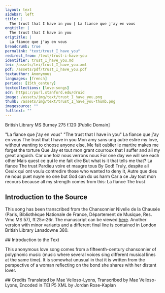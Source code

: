 ```yaml
---
layout: text
sidebar: left
title: |
  The trust that I have in you | La fiance que j'ay en vous
engtitle: |
  The trust that I have in you
origtitle: |
  La fiance que j'ay en vous
breadcrumb: true
permalink: "text/trust_I_have_you"
redirect_from: /text/trust-i-have-you
identifier: trust_I_have_you.md
tei: /assets/tei/trust_I_have_you.xml
pdf: /assets/pdf/trust_I_have_you.pdf
textauthor: Anonymous
languages: [french]
periods: [15th_century]
textcollections: [love-songs]
sdr: https://purl.stanford.edu/druid 
image: /assets/img/text/trust_I_have_you.png
thumb: /assets/img/text/trust_I_have_you-thumb.png
imagesource: ""
fulltext: ""
---
```

 British Library MS Burney 275 f.120 [Public Domain]

 "La fiance que j'ay en vous" "The trust that I have in you" La fiance que j'ay en vous The trust that I have in you Mon amy sans ung autre eslire my love, without wanting to choose anyone else, Me fait oublier le martire makes me forget the torture Que Jay et tout mon grant courroux that I suffer and all my great anguish. Car une foiz nous verrons nous For one day we will see each other Mais quest ce qui le me fait dire  But what is it that tells me that? La fiance The trust Pardieu voire et maugre tous By God! Truly, despite all Ceulx qui ont voulu contredire those who wanted to deny it, Autre que dieu ne nous puet nuyre no one but God can do us harm Car a ce Jay tout mon recours because all my strength comes from this: La fiance The trust
 
## Introduction to the Source 
<p>This song has been transcribed from the Chansonnier Nivelle de la Chausée (Paris, Bibliothèque Nationale de France, Département de Musique, Res. Vmc MS 57), ff.25v-26r. The manuscript can be viewed <a href="https://gallica.bnf.fr/ark:/12148/btv1b55007270r/f50.item">here</a>. Another version with minor variants and a different final line is contained in London British Library Lansdowne 380.</p>
## Introduction to the Text 
<p>This anonymous love song comes from a fifteenth-century chansonnier of polyphonic music (music where several voices sing different musical lines at the same time). It is somewhat unusual in that it is written from the perspective of a woman reflecting on the bond she shares with her distant lover.</p>
## Credits
Translated by Mae Velloso-Lyons, Transcribed by Mae Velloso-Lyons, Encoded in TEI P5 XML by Jordan Rose-Kaplan
